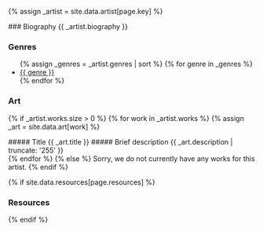 {% assign _artist = site.data.artist[page.key] %}
<div class="usa-grid-full">
<div class="usa-width-one-half">
### Biography
{{ _artist.biography }}
</div>
<div class="usa-width-one-half">
<img src="{{ '/media/artists/' | append: _artist.image | relative_url }}" class="right mr3 thumbnail-artist" alt=""/>
</div>
</div>

### Genres

<ul>
{% assign _genres = _artist.genres | sort %}
{% for genre in _genres %}
<li><a href="{{ '/artists/#' | append: genre | replace: ' ', '_' | relative_url }}">{{ genre }}</a></li>
{% endfor %}
</ul>

### Art

{% if _artist.works.size > 0 %}
{% for work in _artist.works %}
{% assign _art = site.data.art[work] %}
<div class="example-container">
<div class="usa-grid-full">

<aside class="usa-width-one-third usa-layout-docs-sidenav py3 sticky pr5 lg-show clearfix">
<a href="{{ '/media/art/' | append: _art.image | relative_url }}">
<img src="{{ '/media/art/' | append: _art.image | relative_url }}" class="thumbnail-art" alt=""/>
</a>
</aside>

<div class="usa-width-two-thirds usa-layout-docs-main_content clearfix">
##### Title
{{ _art.title }}
##### Brief description
{{ _art.description | truncate: '255' }}
</div>

</div>
</div>
{% endfor %}
{% else %}
Sorry, we do not currently have any works for this artist.
{% endif %}

{% if site.data.resources[page.resources] %}
### Resources
{% endif %}
